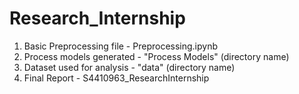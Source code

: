 # Research_Internship
1) Basic Preprocessing file - Preprocessing.ipynb
2)  Process models generated - "Process Models" (directory name)
3)  Dataset used for analysis - "data" (directory name)
4)  Final Report - S4410963_ResearchInternship

